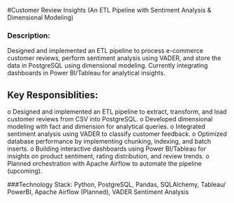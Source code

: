 #Customer Review Insights (An ETL Pipeline with Sentiment Analysis & Dimensional Modeling)

### Description:
  Designed and implemented an ETL pipeline to process e-commerce customer reviews, perform
  sentiment analysis using VADER, and store the data in PostgreSQL using dimensional modeling.
  Currently integrating dashboards in Power BI/Tableau for analytical insights.

  ## Key Responsiblities:
   o Designed and implemented an ETL pipeline to extract, transform, and load customer reviews
  from CSV into PostgreSQL.
  o Developed dimensional modeling with fact and dimension for analytical queries.
  o Integrated sentiment analysis using VADER to classify customer feedback.
  o Optimized database performance by implementing chunking, indexing, and batch inserts.
  o Building interactive dashboards using Power BI/Tableau for insights on product sentiment,
  rating distribution, and review trends.
  o Planned orchestration with Apache Airflow to automate the pipeline (upcoming).

  ###Technology Stack: Python, PostgreSQL, Pandas, SQLAlchemy, Tableau/ PowerBI, Apache Airflow (Planned), VADER Sentiment Analysis
